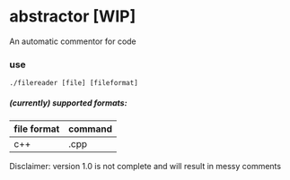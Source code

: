 # abstractor [WIP]
An automatic commentor for code 
### use
`./filereader [file] [fileformat]`

##### (currently) supported formats:

|file format| command |
|-----------|---------|
| c++ | .cpp |

Disclaimer: version 1.0 is not complete and will result in messy comments
